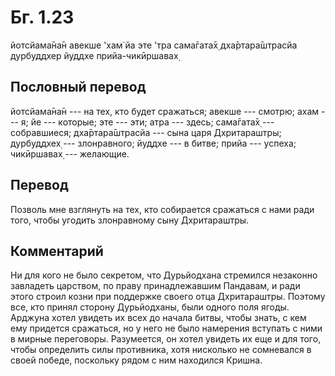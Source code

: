 # Бг. 1.23

йотсйама̄на̄н авекше 'хам̇
йа эте 'тра сама̄гата̄х̣
дха̄ртара̄шт̣расйа дурбуддхер
йуддхе прийа-чикӣршавах̣

## Пословный перевод

йотсйама̄на̄н --- на тех, кто будет сражаться; авекше --- смотрю; ахам ---
я; йе --- которые; эте --- эти; атра --- здесь; сама̄гата̄х̣ ---
собравшиеся; дха̄ртара̄шт̣расйа --- сына царя Дхритараштры; дурбуддхех̣ ---
злонравного; йуддхе --- в битве; прийа --- успеха; чикӣршавах̣ ---
желающие.

## Перевод

Позволь мне взглянуть на тех, кто собирается сражаться с нами ради того,
чтобы угодить злонравному сыну Дхритараштры.

## Комментарий

Ни для кого не было секретом, что Дурьйодхана стремился незаконно
завладеть царством, по праву принадлежавшим Пандавам, и ради этого
строил козни при поддержке своего отца Дхритараштры. Поэтому все, кто
принял сторону Дурьйодханы, были одного поля ягоды. Арджуна хотел
увидеть их всех до начала битвы, чтобы знать, с кем ему придется
сражаться, но у него не было намерения вступать с ними в мирные
переговоры. Разумеется, он хотел увидеть их еще и для того, чтобы
определить силы противника, хотя нисколько не сомневался в своей победе,
поскольку рядом с ним находился Кришна.
